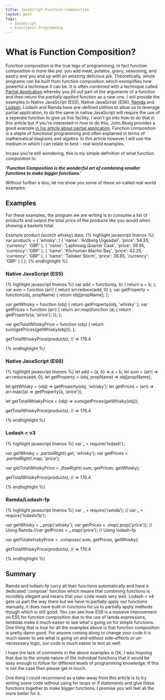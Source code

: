 ```yaml
---
title: JavaScript Function Composition
layout: post
tags:
  - JavaScript
  - Functional Programming
---
```


# What is Function Composition?
Function composition is the true lego of programming, in fact function composition is more like pie: you add meat, potatos, gravy, seasoning, and pastry and you end up with an amazing delicious pie. Theoretically, whole programs can be built from function composition which exemplifies how powerful a technique it can be. It is often combined with a technique called [Partial Application](https://en.wikipedia.org/wiki/Partial_application) whereby you *fill out* part of the arguments of a function and then return the *partially applied* function as a new one. I will provide the examples in Native JavaScript (ES5), Native JavaScript (ES6), [Ramda](http://ramdajs.com/) and [Lodash](https://lodash.com/). Lodash and Ramda have pre-defined utilities to allow us to leverage partial application, to do the same in native JavaScript will require the use of a seperate function to give us this facility, I won't go into how to do that in this article but if you're interested in how to do this, John Resig provides a good example [in his article about partial application](http://ejohn.org/blog/partial-functions-in-javascript/).
Function composition is a staple of functional programming and often explained in terms of mathematical diagrams and algebra. In this article however I will use the medium in which I can relate to best - real world examples.

Incase you're still wondering, this is my simple definition of what function composition is:

***'Function Composition is the wonderful art of combining smaller functions to make bigger functions.'***

Without further a doo, let me show you some of these so-called real world examples:

## Examples
For these examples, the program we are writing is to consume a list of products and output the total price of the products like you would when showing a baskets total.

Example product (scotch whisky) data:
{% highlight javascript linenos %}
  var products = {
    'whisky': [
      {
        'name': 'Ardberg Uigeadail',
        'price': 54.35,
        'currency': 'GBP'
      },
      {
        'name': 'Laphroaig Quarter Cask',
        'price': 39.95,
        'currency': 'GBP'
      },
      {
        'name': 'Klichoman Machir Bay',
        'price': 42.25,
        'currency': 'GBP'
      },
      {
        'name': 'Talisker Storm',
        'price': 39.85,
        'currency': 'GBP'
      }
    ]
  };
{% endhighlight %}

### Native JavaScript (ES5)
{% highlight javascript linenos %}
var add = function(a, b) { return a + b; };
var sum = function (arr) { return arr.reduce(add, 0) };
var getProperty = function(obj, propName) { return obj[propName]; };

var getWhisky = function (obj) { return getProperty(obj, 'whisky' };
var getPrices = function (arr) {
  return arr.map(function (a) {
    return getProperty(a, 'price');
  });
};

var getTotalWhiskyPrice = function (obj) {
  return sum(getPrices(getWhisky(obj)));
};

getTotalWhiskyPrice(products); // => 176.4

{% endhighlight %}

### Native JavaScript (ES6)
{% highlight javascript linenos %}
let add = (a, b) => a + b;
let sum = (arr) => arr.reduce(add, 0);
let getProperty = (obj, propName) => obj[propName];

let getWhisky = (obj) => getProperty(obj, 'whisky');
let getPrices = (arr) => arr.map((a) => getProperty(a, 'price'));

let getTotalWhiskyPrice = (obj) => sum(getPrices(getWhisky(obj));

getTotalWhiskyPrice(products); // => 176.4

{% endhighlight %}

### Lodash < v3
{% highlight javascript linenos %}
var _ = require('lodash');

var getWhisky = _.partialRight(_.get, 'whisky');
var getPrices = _.partialRight(_.map, 'price');

var getTotalWhiskyPrice = _.flowRight(_.sum,
                                       getPrices,
                                       getWhisky);

getTotalWhiskyPrice(products); // => 176.4

{% endhighlight %}

### Ramda/Lodash-fp
{% highlight javascript linenos %}
var _ = require('ramda'); 
// var _ = require('lodash/fp');

var getWhisky = _.prop('whisky');
var getPrices = _.map(_.prop('price')); // Using Ramda
//var getPrices = _.map('price'); // Using lodash-fp

var getTotalwhiskyPrice = _.compose(_.sum,
                                     getPrices,
                                     getWhisky);

getTotalWhiskyPrice(products); // => 176.4

{% endhighlight %}


## Summary
Ramda and lodash-fp curry all their functions automatically and have a dedicated 'compose' function which means that combining functions is incridibly elegant and means that your code reads very well. Lodash < v4 gets us part the way there but we have to partially apply our functions manually, it does have built-in functions for us to partially apply methods though which is still good. You can see how ES6 is a massive improvement on ES5 for function composition due to the use of lamda expressions, lambdas make it much easier to see what's going on for simple functions. One thing that is true for all the examples above is that function composition is pretty damn good. For anyone coming along to change your code it is much easier to see what is going on and without side-effects or un-necesesary logic, our code is much easier to test as well.

I hope the lack of comments in the above examples is OK, I was hopoing that due to the simple nature of the individual functions that it would be easy enough to follow for different levels of programming knowledge, If this is not the case then please get in touch.

One thing I could recommend as a take-away from this article is to try writing some code without using for loops or if statements and glue these functions together to make bigger functions. I promise you will feel all the more better for it.
